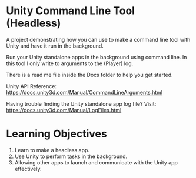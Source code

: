 # Unity Command Line Tool (Headless)
A project demonstrating how you can use to make a command line tool with Unity and have it run in the background.

Run your Unity standalone apps in the background using command line. In this tool I only write to arguments to the (Player) log.

There is a read me file inside the Docs folder to help you get started.

Unity API Reference: https://docs.unity3d.com/Manual/CommandLineArguments.html

Having trouble finding the Unity standalone app log file? Visit: https://docs.unity3d.com/Manual/LogFiles.html


# Learning Objectives

1. Learn to make a headless app.
2. Use Unity to perform tasks in the background.
3. Allowing other apps to launch and communicate with the Unity app effectively. 
